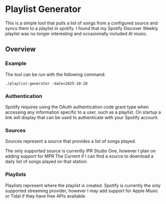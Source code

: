 # Playlist Generator
This is a simple tool that pulls a list of songs from a configured source
and syncs them to a playlist in spotify. I found that my Spotify Discover Weekly
playlist was no longer interesting and occasionally included AI music. 

## Overview

### Example
The tool can be run with the following command:
```
./playlist-generator -date=2025-10-28
```

### Authentication 
Spotify requires using the OAuth authentication code grant type when accessing
any information specific to a user, such as a playlist. On startup a link will display
that can be used to authenticate with your Spotify account.  

### Sources
Sources represent a source that provides a list of songs played. 

The only supported source is currently IPR Studio One, however I  plan on adding 
support for MPR The Current if I can find a source to download a daily list of songs
played on that station. 

### Playlists
Playlists represent where the playlist is created. Spotify is currently the only supported 
streaming provider, however I may add support for Apple Music or Tidal if they have free
APIs available. 



